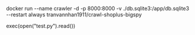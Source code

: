 docker run --name crawler -d -p 8000:8000 -v ./db.sqlite3:/app/db.sqlite3 --restart always tranvannhan1911/crawl-shoplus-bigspy

exec(open("test.py").read())